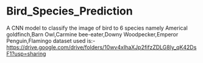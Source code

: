 # Bird_Species_Prediction
A CNN model to classify the image of bird to 6 species namely Americal goldfinch,Barn Owl,Carmine bee-eater,Downy Woodpecker,Emperor Penguin,Flamingo
dataset used is:- https://drive.google.com/drive/folders/10wv4xIhaXJp2fifzZDLG8ly_qK42DsF1?usp=sharing
